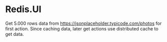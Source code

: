 # Redis.UI

Get 5.000 rows data from https://jsonplaceholder.typicode.com/photos for first action. Since caching data, later get actions use distributed cache to get data.

